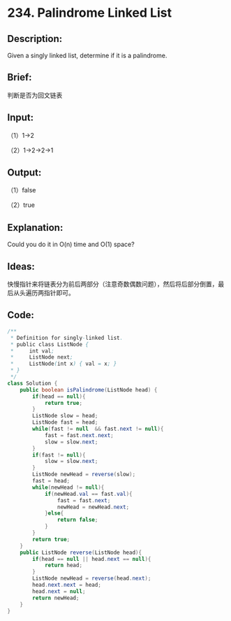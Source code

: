 # 234. Palindrome Linked List

## Description:

Given a singly linked list, determine if it is a palindrome.

## Brief:

判断是否为回文链表

## Input:

（1）1->2

（2）1->2->2->1

## Output:

（1）false

（2）true

## Explanation:

Could you do it in O(n) time and O(1) space?

## Ideas:

快慢指针来将链表分为前后两部分（注意奇数偶数问题），然后将后部分倒置，最后从头遍历两指针即可。

## Code:

```java
/**
 * Definition for singly-linked list.
 * public class ListNode {
 *     int val;
 *     ListNode next;
 *     ListNode(int x) { val = x; }
 * }
 */
class Solution {
    public boolean isPalindrome(ListNode head) {
        if(head == null){
            return true;
        }
        ListNode slow = head;
        ListNode fast = head;
        while(fast != null  && fast.next != null){
            fast = fast.next.next;
            slow = slow.next;
        }
        if(fast != null){
            slow = slow.next;
        }
        ListNode newHead = reverse(slow);
        fast = head;
        while(newHead != null){
            if(newHead.val == fast.val){
                fast = fast.next;
                newHead = newHead.next;
            }else{
                return false;
            }
        }
        return true;
    }
    public ListNode reverse(ListNode head){
        if(head == null || head.next == null){
            return head;
        }
        ListNode newHead = reverse(head.next);
        head.next.next = head;
        head.next = null;
        return newHead;
    }
}
```

